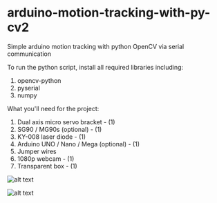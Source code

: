 # arduino-motion-tracking-with-py-cv2
Simple arduino motion tracking with python OpenCV via serial communication

To run the python script, install all required libraries including:
1. opencv-python
2. pyserial
3. numpy

What you'll need for the project:
1. Dual axis micro servo bracket - (1)
2. SG90 / MG90s (optional) - (1)
3. KY-008 laser diode - (1)
4. Arduino UNO / Nano / Mega (optional) - (1)
5. Jumper wires
6. 1080p webcam - (1)
7. Transparent box - (1)


![alt text](https://cdn.discordapp.com/attachments/990218769823567883/1005691253972803685/IMG_20220807_110838.jpg)

![alt text](https://cdn.discordapp.com/attachments/990218769823567883/1005691551499948182/1659845404713.jpg)
